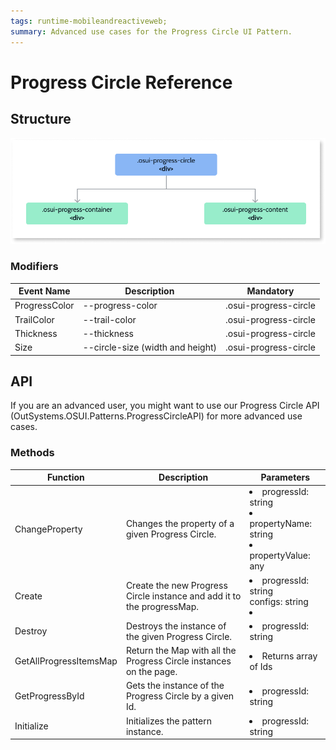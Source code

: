```yaml
---
tags: runtime-mobileandreactiveweb;  
summary: Advanced use cases for the Progress Circle UI Pattern.
---
```


# Progress Circle Reference
 
## Structure

![Structure diagram](images/progress-classes-diag.png)

### Modifiers

|Event Name|Description|Mandatory| 
|---|---|---|  
|ProgressColor|--progress-color|.osui-progress-circle|  
|TrailColor|--trail-color|.osui-progress-circle|  
|Thickness|--thickness|.osui-progress-circle|  
|Size|--circle-size (width and height)|.osui-progress-circle|  

## API

If you are an advanced user, you might want to use our Progress Circle API (OutSystems.OSUI.Patterns.ProgressCircleAPI) for more advanced use cases. 

### Methods

|Function|Description|Parameters| 
|---|---|---|  
|ChangeProperty|Changes the property of a given Progress Circle.|<li>progressId: string</li><li>propertyName: string</li><li>propertyValue: any</li>|  
|Create|Create the new Progress Circle instance and add it to the progressMap.|<li>progressId: string</li>configs: string<li></li>|  
|Destroy|Destroys the instance of the given Progress Circle.|<li>progressId: string</li>|  
|GetAllProgressItemsMap|Return the Map with all the Progress Circle instances on the page.|<li>Returns array of Ids</li>|  
|GetProgressById|Gets the instance of the Progress Circle by a given Id.|<li>progressId: string</li>|  
|Initialize|Initializes the pattern instance.|<li>progressId: string</li>|  
 

